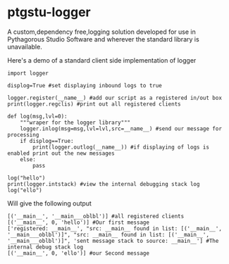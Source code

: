 # ptgstu-logger
A custom,dependency free,logging solution developed for use in Pythagorous Studio Software and wherever the standard library is unavailable.


Here's a demo of a standard client side implementation of logger
```
import logger

displog=True #set displaying inbound logs to true

logger.register(__name__) #add our script as a registered in/out box
print(logger.regclis) #print out all registered clients

def log(msg,lvl=0):
    """wraper for the logger library"""
    logger.inlog(msg=msg,lvl=lvl,src=__name__) #send our message for processing
    if displog==True:
        print(logger.outlog(__name__)) #if displaying of logs is enabled print out the new messages
    else:
        pass

log("hello")
print(logger.intstack) #view the internal debugging stack log
log("ello")
```
Will give the following output
```
[('__main__', '__main___oblbl')] #all registered clients
[('__main__', 0, 'hello')] #Our first message
['registered: __main__', "src: __main__ found in list: [('__main__', '__main___oblbl')]", "src: __main__ found in list: [('__main__', '__main___oblbl')]", 'sent message stack to source: __main__'] #The internal debug stack log
[('__main__', 0, 'ello')] #our Second message
```
